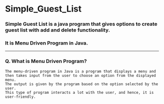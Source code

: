 # Simple_Guest_List
### Simple Guest List is a java program that gives options to create guest list with add and delete functionality.
### It is Menu Driven Program in Java.
---

### Q. What is Menu Driven Program?
    The menu-driven program in Java is a program that displays a menu and then takes input from the user to choose an option from the displayed menu. 
    The output is given by the program based on the option selected by the user. 
    This type of program interacts a lot with the user, and hence, it is user-friendly.

